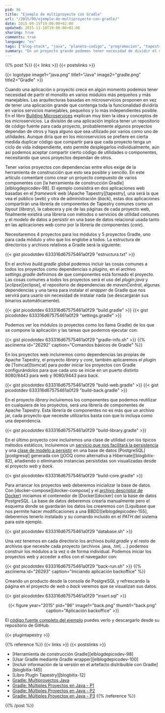 ```yaml
---
pid: 96
title: "Ejemplo de multiproyecto con Gradle"
url: "/2015/09/ejemplo-de-multiproyecto-con-gradle/"
date: 2015-09-15T19:00:00+02:00
updated: 2015-11-10T19:00:00+01:00
sharing: true
comments: true
language: "es"
tags: ["blog-stack", "java", "planeta-codigo", "programacion", "tapestry"]
summary: "En un proyecto grande podemos tener necesidad de dividir el monolito al menos en varios módulos y yendo un paso más lejos en microservicios. La herramienta de construcción que usemos deberá de facilitarnos automatizar la tarea de construcción del código fuente de cada módulo individual, de todos a la vez o de los microservicios si tienen alguna dependencia compartida. En el artículo y ejemplo explicaré cómo usando Gradle podemos dividir el proyecto en varios módulos. No deja de ser un ejemplo pero es bastante completo y está formado por dos aplicaciones web, una librería de componentes y otra librería con el modelo de persistencia, usa Spring, jOOQ, Tapestry, PostgreSQL, Docker, Liquibase, ..."
---
```


{{% post %}}
{{< links >}}
{{< postslinks >}}

{{< logotype image1="java.png" title1="Java" image2="gradle.png" title2="Gradle" >}}

Cuando una aplicación o proyecto crece en algún momento podemos tener necesidad de partir el monolito en varios módulos más pequeños y más manejables. Las arquitecturas basadas en microservicios proponen en vez de tener una aplicación grande que contenga toda la funcionalidad dividirla en varios servicios manejables, pequeños y lo más independientes posible. En el libro <a href="http://www.amazon.es/gp/product/1491950358/ref=as_li_ss_tl?ie=UTF8&camp=3626&creative=24822&creativeASIN=1491950358&linkCode=as2&tag=blobit-21">Building Microservices</a><img src="https://ir-es.amazon-adsystem.com/e/ir?t=blobit-21&l=as2&o=30&a=1491950358" width="1" height="1" border="0" alt="" style="border:none !important; margin:0px !important;" /> explican muy bien la idea y conceptos de los microservicios. La división de una aplicación implica tener un repositorio de código fuente para cada proyecto, probablemente algunos proyectos dependan de otros y haya alguno que sea utilizado por varios como uno de utilidades. Aunque diría que en los microservicios se prefiere en cierta medida duplicar código que compartir para que cada proyecto tenga un ciclo de vida independiente, esto permite desplegarlos individualmente, aún así podemos aceptar compartir cierto código de utilidades o componentes, necesitando que unos proyectos dependan de otros.

Tener varios proyectos con dependencias entre ellos exige de la herramienta de construcción que esto sea posible y sencillo. En este artículo comentaré como crear un proyecto compuesto de varios componentes con [la herramienta de construcción Gradle][elblogdepicodev-98]. El ejemplo consistirá en dos aplicaciones web basadas en el _framework_ web [Apache Tapestry][tapestry], una será la que vea el público (_web_) y otra de administración (_back_), estas dos aplicaciones compartirán una librería de componentes de Tapestry comunes como un _layout_ (_library_), la cabecera y pie de las páginas de cada proyecto web, finalmente existirá una librería con métodos o servicios de utilidad comunes y el modelo de datos a persistir en una base de datos relacional usada tanto en las aplicaciones web como por la librería de componentes (_core_).

Necesitaremos 4 proyectos para los módulos y 5 proyectos Gradle, uno para cada módulo y otro que los englobe a todos. La estructura de directorios y archivos relativos a Gradle será la siguiente:

{{< gist picodotdev 633316d67575461a0f29 "estructura.txt" >}}

En el archivo _build.gradle_ global podemos incluir las cosas comunes a todos los proyectos como dependencias o _plugins_, en el archivo _settings.gradle_ definimos de que componentes está formado el proyecto. Las cosas comunes a todos los proyectos será el uso del _plugin java_ y [_eclipse_][eclipse], el repositorio de dependencias de _mavenCentral_, algunas dependencias y una tarea para instalar el _wrapper_ de Gradle que nos servirá para usarlo sin necesidad de instalar nada (se descargarán sus binarios automáticamente).

{{< gist picodotdev 633316d67575461a0f29 "build.gradle" >}}
{{< gist picodotdev 633316d67575461a0f29 "settings.gradle" >}}

Podemos ver los módulos (o proyectos como los llama Gradle) de los que se compone la aplicación y las tareas que podemos ejecutar con:

{{< gist picodotdev 633316d67575461a0f29 "gradle-info.sh" >}}
{{% asciinema id="26292" caption="Comandos básicos de Gradle" %}}

En los proyectos web incluiremos como dependencias las propias de Apache Tapestry, el proyecto _library_ y _core_, también aplicaremos el _plugin_ de [Tomcat][tomcat] para poder iniciar los proyectos con Gradle configurándolos para que cada uno se inicie en un puerto distinto 8080/8443 para web y 9080/9443 para back.

{{< gist picodotdev 633316d67575461a0f29 "build-web.gradle" >}}
{{< gist picodotdev 633316d67575461a0f29 "build-back.gradle" >}}

En el proyecto _library_ incluiremos los componentes que podemos reutilizar en cualquiera de los proyectos, será una librería de componentes de Apache Tapestry. Esta librería de componentes no es más que un archivo jar, cada proyecto que necesite utilizarlos basta con que lo incluya como una dependencia.

{{< gist picodotdev 633316d67575461a0f29 "build-library.gradle" >}}

En el último proyecto _core_ incluiremos una clase de utilidad con los típicos métodos estáticos, incluiremos un [servicio que nos facilitará la persistencia](https://github.com/picodotdev/blog-ejemplos/blob/master/MultiprojectGradle/core/src/main/java/io/github/picodotdev/gradle/core/services/ItemDAOImpl.java) y una [clase de modelo a persistir](https://github.com/picodotdev/blog-ejemplos/blob/master/MultiprojectGradle/core/src/main/java/io/github/picodotdev/gradle/core/models/tables/records/ItemRecord.java) en una base de datos [PostgreSQL][postgresql] generada con [jOOQ como alternativa a Hibernate][blogbitix-82], añadiendo o eliminando instancias persistidas son visualizadas desde el proyecto _web_ y _back_.

{{< gist picodotdev 633316d67575461a0f29 "build-core.gradle" >}}

Para arrancar los proyectos web deberemos inicializar la base de datos. Con [docker-compose][docker-compose] y el [archivo descriptor de Docker](https://github.com/picodotdev/blog-ejemplos/blob/master/MultiprojectGradle/core/misc/postgres/docker-compose.yml)) iniciamos el contenedor de [Docker][docker] con la base de datos PostgreSQL. La base de datos deberemos crearla manualmente pero el esquema donde se guardarán los datos los crearemos con [Liquibase que nos permite hacer modificaciones a una BBDD][elblogdepicodev-155], deberemos tenerlo instalado y su comando incluido en el _PATH_ del sistema para este ejemplo.

{{< gist picodotdev 633316d67575461a0f29 "database.sh" >}}

Una vez tenemos en cada directorio los archivos _build.gradle_ y el resto de archivos que necesite cada proyecto (archivos .java, .tml, ...) podemos construir los módulos a la vez o de forma individual. Podemos iniciar los proyectos web y acceder a ellos con el navegador con:

{{< gist picodotdev 633316d67575461a0f29 "back-run.sh" >}}
{{% asciinema id="26293" caption="Iniciando aplicación backoffice" %}}

Creando un producto desde la consola de PostgreSQL y refrescando la página en el proyecto de _web_ o _back_ veremos que se visualizan sus datos.

{{< gist picodotdev 633316d67575461a0f29 "insert.sql" >}}

<div class="media" style="text-align: center;">
    {{< figure year="2015" pid="96"  
        image1="back.png" thumb1="back.png"
        caption="Aplicación backoffice" >}}
</div>

El [código fuente completo del ejemplo](https://github.com/picodotdev/blog-ejemplos/tree/master/MultiprojectGradle) puedes verlo y descargarlo desde su repositorio de GitHub.

{{< plugintapestry >}}

{{% reference %}}
{{< links >}}
{{< postslinks >}}
* [Herramienta de construcción Gradle][elblogdepicodev-98]
* [Usar Gradle mediante Gradle wrapper][elblogdepicodev-100]
* [Incluir información de la versión en el artefacto distribuible con Gradle][blogbitix-145]
* [Libro PlugIn Tapestry][blogbitix-12]
* [Gradle: Multiproyectos Java](http://www.javamexico.org/blogs/windoctor/gradle_multiproyectos_java)
* [Gradle: Múltiples Proyectos en Java - P1](https://www.youtube.com/watch?v=eP0NBHkAwwU)
* [Gradle: Múltiples Proyectos en Java - P2](https://www.youtube.com/watch?v=fkzPB3IgrB8)
* [Gradle: Múltiples Proyectos en Java - P3](https://www.youtube.com/watch?v=-ITQ7_94iMM)
{{% /reference %}}

{{% /post %}}

